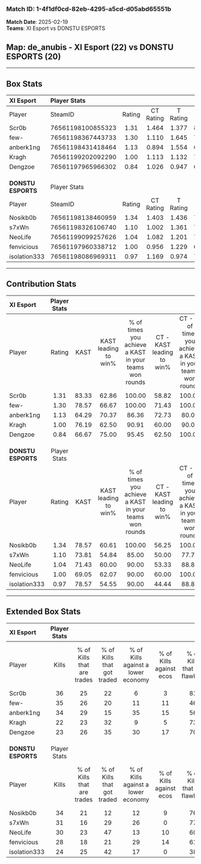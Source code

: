 ### Match ID: 1-4f1df0cd-82eb-4295-a5cd-d05abd65551b  
**Match Date**: 2025-02-19  
**Teams**: XI Esport vs DONSTU ESPORTS  

## **Map**: de_anubis - XI Esport (22) vs DONSTU ESPORTS (20)  
---  

## Box Stats  

| **XI Esport**      | Player Stats      |        |           |          |       |      |       |         |        |      |     |
| :- | :- | :-: | :-: | :-: | :-: | :-: | :-: | :-: | :-: | :-: | :-: |
| Player             | SteamID           | Rating | CT Rating | T Rating | KAST  | ADR  | Kills | Assists | Deaths | K/D  | HS% |
| Scr0b              | 76561198100855323 |  1.31  |   1.464   |  1.377   | 83.33 | 75.4 |  36   |    4    |   28   | 1.29 | 11  |
| few-               | 76561198367443733 |  1.30  |   1.110   |  1.645   | 78.57 | 99.0 |  35   |    9    |   31   | 1.13 | 45  |
| anberk1ng          | 76561198431418464 |  1.13  |   0.894   |  1.554   | 64.29 | 85.1 |  34   |   10    |   31   | 1.10 | 50  |
| Kragh              | 76561199202092290 |  1.00  |   1.113   |  1.132   | 76.19 | 70.9 |  22   |   17    |   27   | 0.81 | 45  |
| Dengzoe            | 76561197965966302 |  0.84  |   1.026   |  0.947   | 66.67 | 58.0 |  23   |    6    |   30   | 0.77 | 39  |
|                    |                   |        |           |          |       |      |       |         |        |      |     |
|                    |                   |        |           |          |       |      |       |         |        |      |     |
|                    |                   |        |           |          |       |      |       |         |        |      |     |
| **DONSTU ESPORTS** | Player Stats      |        |           |          |       |      |       |         |        |      |     |
| Player             | SteamID           | Rating | CT Rating | T Rating | KAST  | ADR  | Kills | Assists | Deaths | K/D  | HS% |
| Nosikb0b           | 76561198138460959 |  1.34  |   1.403   |  1.436   | 78.57 | 97.4 |  34   |   15    |   27   | 1.26 | 47  |
| s7xWn              | 76561198326106740 |  1.10  |   1.002   |  1.361   | 73.81 | 72.8 |  31   |    6    |   30   | 1.03 | 32  |
| NeoLife            | 76561199099257626 |  1.04  |   1.082   |  1.201   | 71.43 | 72.8 |  30   |    7    |   32   | 0.94 | 43  |
| fenvicious         | 76561197960338712 |  1.00  |   0.956   |  1.229   | 69.05 | 64.9 |  28   |    4    |   28   | 1.00 | 60  |
| isolation333       | 76561198086969311 |  0.97  |   1.169   |  0.974   | 78.57 | 70.8 |  24   |   12    |   33   | 0.73 | 62  |
---  

## Contribution Stats  

| **XI Esport**      | Player Stats |       |                      |                                                        |                           |                                                             |                          |                                                            |
| :- | :-: | :-: | :-: | :-: | :-: | :-: | :-: | :-: |
| Player             |    Rating    | KAST  | KAST leading to win% | % of times you achieve a KAST in your teams won rounds | CT - KAST leading to win% | CT - % of times you achieve a KAST in your teams won rounds | T - KAST leading to win% | T - % of times you achieve a KAST in your teams won rounds |
| Scr0b              |     1.31     | 83.33 |        62.86         |                         100.00                         |           58.82           |                           100.00                            |          66.67           |                           100.00                           |
| few-               |     1.30     | 78.57 |        66.67         |                         100.00                         |           71.43           |                           100.00                            |          63.16           |                           100.00                           |
| anberk1ng          |     1.13     | 64.29 |        70.37         |                         86.36                          |           72.73           |                            80.00                            |          68.75           |                           91.67                            |
| Kragh              |     1.00     | 76.19 |        62.50         |                         90.91                          |           60.00           |                            90.00                            |          64.71           |                           91.67                            |
| Dengzoe            |     0.84     | 66.67 |        75.00         |                         95.45                          |           62.50           |                           100.00                            |          91.67           |                           91.67                            |
|                    |              |       |                      |                                                        |                           |                                                             |                          |                                                            |
|                    |              |       |                      |                                                        |                           |                                                             |                          |                                                            |
|                    |              |       |                      |                                                        |                           |                                                             |                          |                                                            |
| **DONSTU ESPORTS** | Player Stats |       |                      |                                                        |                           |                                                             |                          |                                                            |
| Player             |    Rating    | KAST  | KAST leading to win% | % of times you achieve a KAST in your teams won rounds | CT - KAST leading to win% | CT - % of times you achieve a KAST in your teams won rounds | T - KAST leading to win% | T - % of times you achieve a KAST in your teams won rounds |
| Nosikb0b           |     1.34     | 78.57 |        60.61         |                         100.00                         |           56.25           |                           100.00                            |          64.71           |                           100.00                           |
| s7xWn              |     1.10     | 73.81 |        54.84         |                         85.00                          |           50.00           |                            77.78                            |          58.82           |                           90.91                            |
| NeoLife            |     1.04     | 71.43 |        60.00         |                         90.00                          |           53.33           |                            88.89                            |          66.67           |                           90.91                            |
| fenvicious         |     1.00     | 69.05 |        62.07         |                         90.00                          |           60.00           |                           100.00                            |          64.29           |                           81.82                            |
| isolation333       |     0.97     | 78.57 |        54.55         |                         90.00                          |           44.44           |                            88.89                            |          66.67           |                           90.91                            |
---  

## Extended Box Stats  

| **XI Esport**      | Player Stats |                            |                            |                                    |                         |                              |                                 |        |                             |                                     |                          |                               |                            |
| :- | :-: | :-: | :-: | :-: | :-: | :-: | :-: | :-: | :-: | :-: | :-: | :-: | :-: |
| Player             |    Kills     | % of Kills that are trades | % of Kills that got traded | % of Kills against a lower economy | % of Kills against ecos | % of Kills that are flawless | % of Kills that are close duels | Deaths | % of Deaths that get traded | % of Deaths against a lower economy | % of Deaths against ecos | % of Deaths that are flawless | % of Deaths that are close |
| Scr0b              |      36      |             25             |             22             |                 6                  |            3            |              81              |                6                |   28   |             32              |                  4                  |            0             |              82               |             0              |
| few-               |      35      |             26             |             20             |                 11                 |           11            |              46              |               11                |   31   |             19              |                  3                  |            0             |              68               |             6              |
| anberk1ng          |      34      |             29             |             15             |                 35                 |           15            |              56              |                3                |   31   |             23              |                 10                  |            6             |              48               |             10             |
| Kragh              |      22      |             23             |             32             |                 9                  |            5            |              73              |                0                |   27   |             37              |                  7                  |            0             |              59               |             7              |
| Dengzoe            |      23      |             26             |             35             |                 30                 |           17            |              70              |                0                |   30   |             37              |                 17                  |            7             |              63               |             7              |
|                    |              |                            |                            |                                    |                         |                              |                                 |        |                             |                                     |                          |                               |                            |
|                    |              |                            |                            |                                    |                         |                              |                                 |        |                             |                                     |                          |                               |                            |
|                    |              |                            |                            |                                    |                         |                              |                                 |        |                             |                                     |                          |                               |                            |
| **DONSTU ESPORTS** | Player Stats |                            |                            |                                    |                         |                              |                                 |        |                             |                                     |                          |                               |                            |
| Player             |    Kills     | % of Kills that are trades | % of Kills that got traded | % of Kills against a lower economy | % of Kills against ecos | % of Kills that are flawless | % of Kills that are close duels | Deaths | % of Deaths that get traded | % of Deaths against a lower economy | % of Deaths against ecos | % of Deaths that are flawless | % of Deaths that are close |
| Nosikb0b           |      34      |             21             |             12             |                 12                 |            9            |              76              |                3                |   27   |             22              |                  7                  |            0             |              48               |             4              |
| s7xWn              |      31      |             16             |             29             |                 26                 |            0            |              77              |               10                |   30   |             20              |                  7                  |            0             |              73               |             3              |
| NeoLife            |      30      |             23             |             47             |                 13                 |           10            |              60              |                7                |   32   |             22              |                 13                  |            3             |              63               |             6              |
| fenvicious         |      28      |             18             |             21             |                 29                 |           14            |              61              |                4                |   28   |             29              |                  4                  |            0             |              82               |             4              |
| isolation333       |      24      |             25             |             42             |                 17                 |            0            |              38              |                8                |   33   |             24              |                  6                  |            0             |              58               |             6              |
